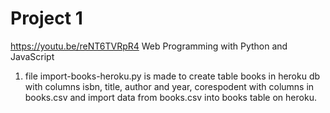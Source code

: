 # Project 1
https://youtu.be/reNT6TVRpR4
Web Programming with Python and JavaScript
1. file import-books-heroku.py is made to create table books in heroku db with columns isbn, title, author and year, corespodent with columns in books.csv and import data from books.csv into books table on heroku.
